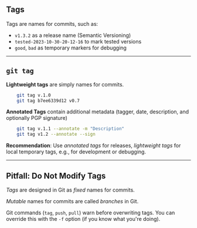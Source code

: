 ## Tags

Tags are names for commits, such as:

 * `v1.3.2` as a release name (Semantic Versioning)
 * `tested-2023-10-30-20-12-16` to mark tested versions
 * `good`, `bad` as temporary markers for debugging

---

## `git tag`

**Lightweight tags** are simply names for commits.

```bash
    git tag v.1.0
    git tag b7ee6339d12 v0.7
```

**Annotated Tags** contain additional metadata (tagger, date, description, and optionally PGP signature)

```bash
    git tag v.1.1 --annotate -m "Description"
    git tag v1.2 --annotate --sign
```

**Recommendation**: Use *annotated tags* for releases, *lightweight tags* for local temporary tags, e.g., for development or debugging.

---

## Pitfall: Do Not Modify Tags

*Tags* are designed in Git as *fixed* names for commits.

*Mutable* names for commits are called *branches* in Git.

Git commands (`tag`, `push`, `pull`) warn before overwriting tags.
You can override this with the `-f` option (if you know what you're doing).

